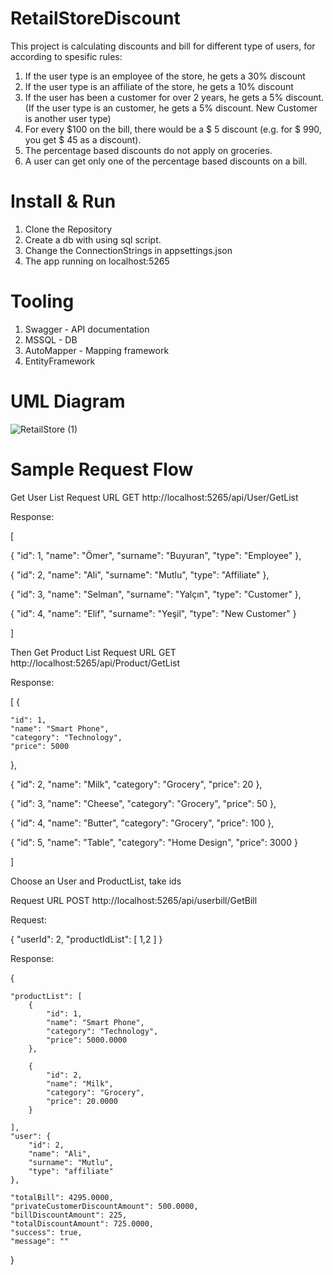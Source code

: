 # RetailStoreDiscount
 This project is calculating discounts and bill for different type of users, for according to spesific rules:
   1.	If the user type is an employee of the store, he gets a 30% discount
   2.	If the user type is an affiliate of the store, he gets a 10% discount
   3.	If the user has been a customer for over 2 years, he gets a 5% discount. (If the user type is an customer, he gets a 5% discount. New Customer is another user type)
   4.	For every $100 on the bill, there would be a $ 5 discount (e.g. for $ 990, you get $ 45 as a discount).
   5.	The percentage based discounts do not apply on groceries.
   6.	A user can get only one of the percentage based discounts on a bill.
# Install & Run
   1. Clone the Repository
   2. Create a db with using sql script.
   3. Change the ConnectionStrings in appsettings.json
   4. The app running on localhost:5265
# Tooling
1.	Swagger - API documentation
2.	MSSQL - DB
3.	AutoMapper - Mapping framework
4.	EntityFramework
# UML Diagram
![RetailStore (1)](https://user-images.githubusercontent.com/33779983/146680759-04ae00c6-8745-489a-9529-f11a56a63556.jpg)

# Sample Request Flow
Get User List
Request URL
GET http://localhost:5265/api/User/GetList

Response:

[

  {
    "id": 1,
    "name": "Ömer",
    "surname": "Buyuran",
    "type": "Employee"
  },
  
  {
    "id": 2,
    "name": "Ali",
    "surname": "Mutlu",
    "type": "Affiliate"
  },
  
  {
    "id": 3,
    "name": "Selman",
    "surname": "Yalçın",
    "type": "Customer"
  },
  
  {
    "id": 4,
    "name": "Elif",
    "surname": "Yeşil",
    "type": "New Customer"
  }
  
]

Then Get Product List
Request URL
GET http://localhost:5265/api/Product/GetList

Response:

[
  {
  
    "id": 1,
    "name": "Smart Phone",
    "category": "Technology",
    "price": 5000
  },
  
  {
    "id": 2,
    "name": "Milk",
    "category": "Grocery",
    "price": 20
  },
  
  {
    "id": 3,
    "name": "Cheese",
    "category": "Grocery",
    "price": 50
  },
  
  {
    "id": 4,
    "name": "Butter",
    "category": "Grocery",
    "price": 100
  },
  
  {
    "id": 5,
    "name": "Table",
    "category": "Home Design",
    "price": 3000
  }
  
]

Choose an User and ProductList, take ids

Request URL
POST http://localhost:5265/api/userbill/GetBill

Request:

{
  "userId": 2,
  "productIdList": [
    1,2
  ]
}

Response:

{

    "productList": [
        {
            "id": 1,
            "name": "Smart Phone",
            "category": "Technology",
            "price": 5000.0000
        },
        
        {
            "id": 2,
            "name": "Milk",
            "category": "Grocery",
            "price": 20.0000
        }
        
    ],
    "user": {
        "id": 2,
        "name": "Ali",
        "surname": "Mutlu",
        "type": "affiliate"
    },
    
    "totalBill": 4295.0000,
    "privateCustomerDiscountAmount": 500.0000,
    "billDiscountAmount": 225,
    "totalDiscountAmount": 725.0000,
    "success": true,
    "message": ""
}
